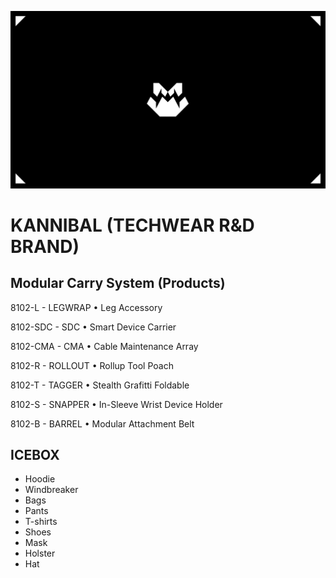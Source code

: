 ![](assets/kannibal-banner.png)

# KANNIBAL (TECHWEAR R&D BRAND)

## Modular Carry System (Products)

8102-L - LEGWRAP • Leg Accessory

8102-SDC - SDC • Smart Device Carrier

8102-CMA - CMA • Cable Maintenance Array

8102-R - ROLLOUT • Rollup Tool Poach

8102-T - TAGGER • Stealth Grafitti Foldable

8102-S - SNAPPER • In-Sleeve Wrist Device Holder

8102-B - BARREL • Modular Attachment Belt

## ICEBOX

- Hoodie
- Windbreaker
- Bags
- Pants
- T-shirts
- Shoes
- Mask
- Holster
- Hat

